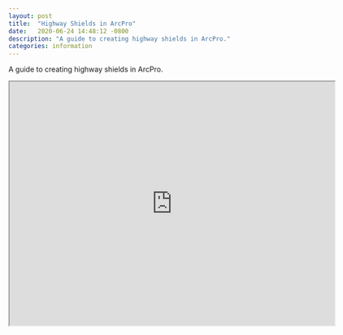 ```yaml
---
layout: post
title:  "Highway Shields in ArcPro"
date:   2020-06-24 14:48:12 -0800
description: "A guide to creating highway shields in ArcPro."
categories: information
---
```

A guide to creating highway shields in ArcPro.
<iframe src="https://drive.google.com/file/d/1_VBbS8g5iZp3pdbJsGTr9OcvFG0ao7xC/preview" width="640" height="480"></iframe>